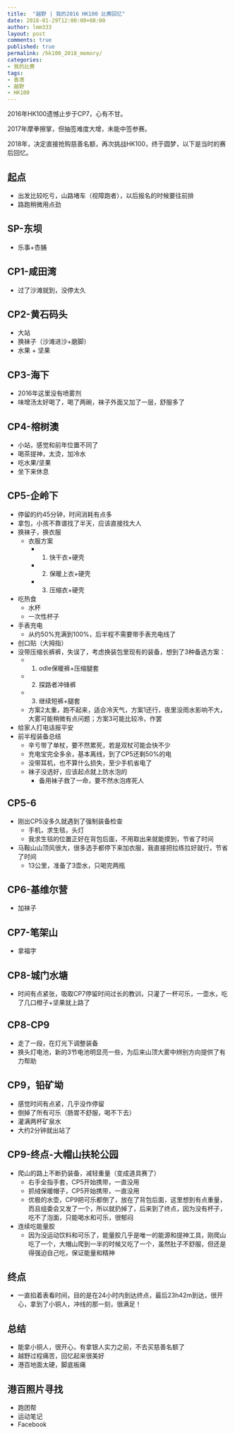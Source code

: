 ```yaml
---
title:  "越野 | 我的2016 HK100 比赛回忆"
date: 2018-01-29T12:00:00+08:00
author: lmm333
layout: post
comments: true
published: true
permalink: /hk100_2018_memory/
categories:
- 我的比赛
tags:
- 香港
- 越野
- HK100
---
```

2016年HK100遗憾止步于CP7，心有不甘。

2017年摩拳擦掌，但抽签难度大增，未能中签参赛。

2018年，决定直接抢购慈善名额，再次挑战HK100，终于圆梦，以下是当时的赛后回忆。

<!--more-->
## 起点
- 出发比较吃亏，山路堵车（视障跑者），以后报名的时候要往前排
- 路跑稍微用点劲

## SP-东坝
- 乐事+杏脯

## CP1-咸田湾
- 过了沙滩就到，没停太久

## CP2-黄石码头
- 大站
- 换袜子（沙滩进沙+磨脚）
- 水果 + 坚果

## CP3-海下
- 2016年这里没有喷雾剂
- 味增汤太好喝了，喝了两碗，袜子外面又加了一层，舒服多了

## CP4-榕树澳
- 小站，感觉和前年位置不同了
- 喝茶提神，太烫，加冷水
- 吃水果/坚果
- 坐下来休息

## CP5-企岭下
- 停留的约45分钟，时间消耗有点多
- 拿包，小孩不靠谱找了半天，应该直接找大人
- 换袜子，换衣服
    - 衣服方案
        - 1. 快干衣+硬壳
        - 2. 保暖上衣+硬壳
        - 3. 压缩衣+硬壳
- 吃热食
    - 水杯
    - 一次性杯子
- 手表充电
    - 从约50%充满到100%，后半程不需要带手表充电线了
- 创口贴（大拇指）
- 没带压缩长裤裤，失误了，考虑换装包里现有的装备，想到了3种备选方案：
    - 1. odle保暖裤+压缩腿套
    - 2. 探路者冲锋裤
    - 3. 继续短裤+腿套
    - 方案2太重，跑不起来，适合冷天气，方案1还行，夜里没雨水影响不大，大雾可能稍微有点问题；方案3可能比较冷，作罢
- 给家人打电话报平安
- 前半程装备总结
    - 辛亏带了单杖，要不然累死，若是双杖可能会快不少
    - 充电宝完全多余，基本离线，到了CP5还剩50%的电
    - 没带耳机，也不算什么损失，至少手机省电了
    - 袜子没选好，应该起点就上防水泡的
        - 备用袜子救了一命，要不然水泡疼死人
## CP5-6
- 刚出CP5没多久就遇到了强制装备检查
    - 手机，求生毯，头灯
    - 我求生毯的位置正好在背包后面，不用取出来就能摸到，节省了时间
- 马鞍山山顶风很大，很多选手都停下来加衣服，我直接把拉练拉好就行，节省了时间
    - 13公里，准备了3壶水，只喝完两瓶

## CP6-基维尔营
- 加袜子

## CP7-笔架山
- 拿福字

## CP8-城门水塘
- 时间有点紧张，吸取CP7停留时间过长的教训，只灌了一杯可乐，一壶水，吃了几口橙子+坚果就上路了

## CP8-CP9
- 走了一段，在灯光下调整装备
- 换头灯电池，新的3节电池明显亮一些，为后来山顶大雾中辨别方向提供了有力帮助

## CP9，铅矿坳
- 感觉时间有点紧，几乎没作停留
- 倒掉了所有可乐（肠胃不舒服，喝不下去）
- 灌满两杯矿泉水
- 大约2分钟就出站了

## CP9-终点-大帽山扶轮公园
- 爬山的路上不断扔装备，减轻重量（变成道具赛了）
    - 右手全指手套，CP5开始携带，一直没用
    - 抓绒保暖帽子，CP5开始携带，一直没用
    - 优极的水壶，CP9把可乐都倒了，放在了背包后面，这里想到有点重量，而且组委会又发了一个，所以就扔掉了，后来到了终点，因为没有杯子，吃不了泡面，只能喝水和可乐，很郁闷
- 连续吃能量胶
    - 因为没运动饮料和可乐了，能量胶几乎是唯一的能源和提神工具，刚爬山吃了一个，大帽山爬到一半的时候又吃了一个，虽然肚子不舒服，但还是得强迫自己吃，保证能量和精神

## 终点
- 一直掐着表看时间，目的是在24小时内到达终点，最后23h42m到达，很开心，拿到了小铜人，冲线的那一刻，很满足！

## 总结
- 能拿小铜人，很开心，有拿银人实力之前，不去买慈善名额了
- 越野过程痛苦，回忆起来很美好
- 港百地面太硬，脚底板痛

## 港百照片寻找
- 跑团帮
- 运动笔记
- Facebook